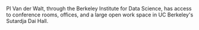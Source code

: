 PI Van der Walt, through the Berkeley Institute for Data
Science, has access to conference rooms, offices, and a large open
work space in UC Berkeley's Sutardja Dai Hall.
